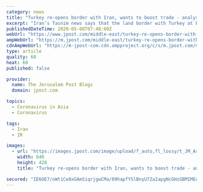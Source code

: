 ```yaml
---
category: news
title: "Turkey re-opens border with Iran, wants to boost trade - analysis"
excerpt: "Iran’s Tasnim news says that the land border with Turkey at Bazargan has re-opened to allow 60 trucks a day to cross. Iran has been suffering under sanctions, but it wants to increase trade with Ankara."
publishedDateTime: 2020-05-08T07:48:00Z
webUrl: "https://www.jpost.com/middle-east/turkey-re-opens-border-with-iran-wants-to-boost-trade-analysis-627365"
ampWebUrl: "https://m.jpost.com/middle-east/turkey-re-opens-border-with-iran-wants-to-boost-trade-analysis-627365/amp"
cdnAmpWebUrl: "https://m-jpost-com.cdn.ampproject.org/c/s/m.jpost.com/middle-east/turkey-re-opens-border-with-iran-wants-to-boost-trade-analysis-627365/amp"
type: article
quality: 60
heat: 60
published: false

provider:
  name: The Jerusalem Post Blogs
  domain: jpost.com

topics:
  - Coronavirus in Asia
  - Coronavirus

tags:
  - Iran
  - IR

images:
  - url: "https://images.jpost.com/image/upload/f_auto,fl_lossy/t_JM_ArticleMainImage/159409"
    width: 640
    height: 428
    title: "Turkey re-opens border with Iran, wants to boost trade - analysis"

secured: "IE6OE7/oWt1Ce8xGAmSiqrjgwCMa/09hapfYSlBnyU7Za2apgNcGHzGBMIMEeNbJPz6XEbQAZxfu4pnhv3QUAfUXSny93LIAmbgtWQChUta9tv2YVu5CqU/2DhAPRzVLt52JdVwnEVHc5tM7DLA6sfXewKImxVND8/ntwfHSar/GYHLGNf8wwp/IAealh3LGm40ka4M1pDzM+TY6zfd9IeChvY8zQHXrz3vsWA5r3GkVNSnubHz0yRy3KilJli8veGKbl3gW8dJbIeea2rEnuM5vjR5kpkxgYzbiK3RU6SGWMruhIaQNBFOq5/kZC83ptmNlce2nsgBIfct8gAWrww5fo2eJpZl4Is+gFMZWzNLzNt1id3hP4qBWxrNK3Ncwd6oFSSifKxbqp81ziLIj/+tUjmen+BGVnKMgyh1/WruXLTU/X+pFJIaoHerFMkF1lk5sbR7wIQ7VHth967OTcmh4oy0vI1mMrgzA8fCcq+o=;QpSNwYM2baidICKseIqRNQ=="
---
```


